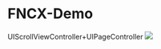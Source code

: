 # FNCX-Demo
UIScrollViewController+UIPageController
![](http://o9vj09f1e.bkt.clouddn.com/FNCX%E6%88%AA%E5%9B%BE.jpg=375*667)